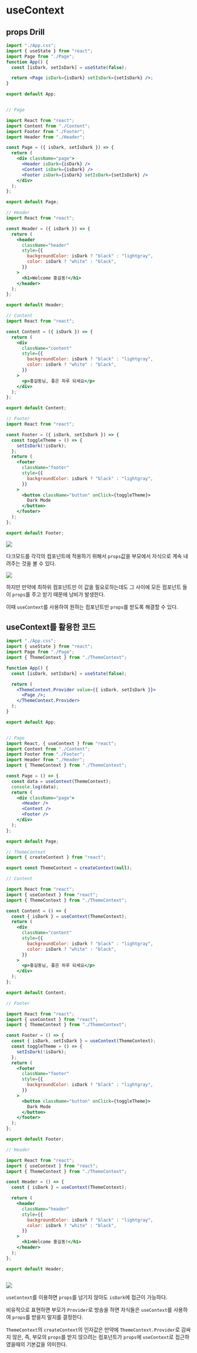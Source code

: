 # useContext

## props Drill

```jsx
import "./App.css";
import { useState } from "react";
import Page from "./Page";
function App() {
  const [isDark, setIsDark] = useState(false);

  return <Page isDark={isDark} setIsDark={setIsDark} />;
}

export default App;


// Page

import React from "react";
import Content from "./Content";
import Footer from "./Footer";
import Header from "./Header";

const Page = ({ isDark, setIsDark }) => {
  return (
    <div className="page">
      <Header isDark={isDark} />
      <Content isDark={isDark} />
      <Footer isDark={isDark} setIsDark={setIsDark} />
    </div>
  );
};

export default Page;

// Header
import React from "react";

const Header = ({ isDark }) => {
  return (
    <header
      className="header"
      style={{
        backgroundColor: isDark ? "black" : "lightgray",
        color: isDark ? "white" : "black",
      }}
    >
      <h1>Welcome 홍길동!</h1>
    </header>
  );
};

export default Header;

// Content
import React from "react";

const Content = ({ isDark }) => {
  return (
    <div
      className="content"
      style={{
        backgroundColor: isDark ? "black" : "lightgray",
        color: isDark ? "white" : "black",
      }}
    >
      <p>홍길동님, 좋은 하루 되세요</p>
    </div>
  );
};

export default Content;

// Footer
import React from "react";

const Footer = ({ isDark, setIsDark }) => {
  const toggleTheme = () => {
    setIsDark(!isDark);
  };
  return (
    <footer
      className="footer"
      style={{
        backgroundColor: isDark ? "black" : "lightgray",
      }}
    >
      <button className="button" onClick={toggleTheme}>
        Dark Mode
      </button>
    </footer>
  );
};

export default Footer;

```

<img src="https://i.postimg.cc/RVZd6fVx/image.png">

다크모드를 각각의 컴포넌트에 적용하기 위해서 `props`값을 부모에서 자식으로 계속 내려주는 것을 볼 수 있다.

<img src="https://i.postimg.cc/CLpJh1zb/image.png">

하지만 만약에 최하위 컴포넌트만 이 값을 필요로하는데도 그 사이에 모든 컴포넌트 들이 `props`를 주고 받기 때문에 낭비가 발생한다.

이때 `useContext`를 사용하여 원하는 컴포넌트만 `props`를 받도록 해결할 수 있다.

## useContext를 활용한 코드

```jsx
import "./App.css";
import { useState } from "react";
import Page from "./Page";
import { ThemeContext } from "./ThemeContext";

function App() {
  const [isDark, setIsDark] = useState(false);

  return (
    <ThemeContext.Provider value={{ isDark, setIsDark }}>
      <Page />;
    </ThemeContext.Provider>
  );
}

export default App;


// Page
import React, { useContext } from "react";
import Content from "./Content";
import Footer from "./Footer";
import Header from "./Header";
import { ThemeContext } from "./ThemeContext";

const Page = () => {
  const data = useContext(ThemeContext);
  console.log(data);
  return (
    <div className="page">
      <Header />
      <Content />
      <Footer />
    </div>
  );
};

export default Page;

// ThemeContext
import { createContext } from "react";

export const ThemeContext = createContext(null);

// Content

import React from "react";
import { useContext } from "react";
import { ThemeContext } from "./ThemeContext";

const Content = () => {
  const { isDark } = useContext(ThemeContext);
  return (
    <div
      className="content"
      style={{
        backgroundColor: isDark ? "black" : "lightgray",
        color: isDark ? "white" : "black",
      }}
    >
      <p>홍길동님, 좋은 하루 되세요</p>
    </div>
  );
};

export default Content;

// Footer

import React from "react";
import { useContext } from "react";
import { ThemeContext } from "./ThemeContext";

const Footer = () => {
  const { isDark, setIsDark } = useContext(ThemeContext);
  const toggleTheme = () => {
    setIsDark(!isDark);
  };
  return (
    <footer
      className="footer"
      style={{
        backgroundColor: isDark ? "black" : "lightgray",
      }}
    >
      <button className="button" onClick={toggleTheme}>
        Dark Mode
      </button>
    </footer>
  );
};

export default Footer;

// Header

import React from "react";
import { useContext } from "react";
import { ThemeContext } from "./ThemeContext";

const Header = () => {
  const { isDark } = useContext(ThemeContext);

  return (
    <header
      className="header"
      style={{
        backgroundColor: isDark ? "black" : "lightgray",
        color: isDark ? "white" : "black",
      }}
    >
      <h1>Welcome 홍길동!</h1>
    </header>
  );
};

export default Header;



```

<img src="https://i.postimg.cc/k50xX1ff/image.png">

`useContext`를 이용하면 `props`를 넘기지 않아도 `isDark`에 접근이 가능하다.

비유적으로 표현하면 부모가 `Provider`로 방송을 하면 자식들은 `useContext`를 사용하여 `props`를 받을지 말지를 결정한다.

`ThemeContext`의 `createContext`의 인자값은 만약에 `ThemeContext.Provider`로 감싸지 않은, 즉, 부모의 `props`를 받지 않으려는 컴포넌트가 `props`에 `useContext`로 접근하였을때의 기본값을 의미한다.

